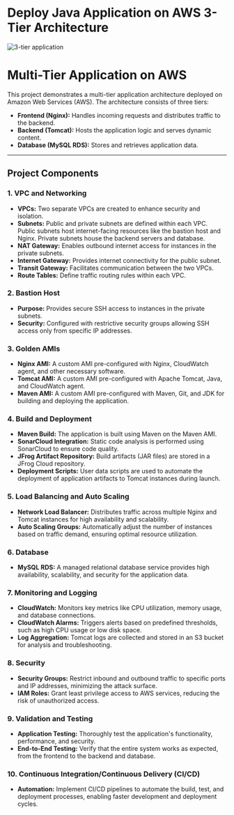 # Deploy Java Application on AWS 3-Tier Architecture

![3-tier application](https://imgur.com/3XF0tlJ.png)

# Multi-Tier Application on AWS

This project demonstrates a multi-tier application architecture deployed on Amazon Web Services (AWS). The architecture consists of three tiers:

- **Frontend (Nginx):** Handles incoming requests and distributes traffic to the backend.
- **Backend (Tomcat):** Hosts the application logic and serves dynamic content.
- **Database (MySQL RDS):** Stores and retrieves application data.

---

## Project Components

### 1. VPC and Networking

- **VPCs:** Two separate VPCs are created to enhance security and isolation.
- **Subnets:** Public and private subnets are defined within each VPC. Public subnets host internet-facing resources like the bastion host and Nginx. Private subnets house the backend servers and database.
- **NAT Gateway:** Enables outbound internet access for instances in the private subnets.
- **Internet Gateway:** Provides internet connectivity for the public subnet.
- **Transit Gateway:** Facilitates communication between the two VPCs.
- **Route Tables:** Define traffic routing rules within each VPC.

### 2. Bastion Host

- **Purpose:** Provides secure SSH access to instances in the private subnets.
- **Security:** Configured with restrictive security groups allowing SSH access only from specific IP addresses.

### 3. Golden AMIs

- **Nginx AMI:** A custom AMI pre-configured with Nginx, CloudWatch agent, and other necessary software.
- **Tomcat AMI:** A custom AMI pre-configured with Apache Tomcat, Java, and CloudWatch agent.
- **Maven AMI:** A custom AMI pre-configured with Maven, Git, and JDK for building and deploying the application.

### 4. Build and Deployment

- **Maven Build:** The application is built using Maven on the Maven AMI.
- **SonarCloud Integration:** Static code analysis is performed using SonarCloud to ensure code quality.
- **JFrog Artifact Repository:** Build artifacts (JAR files) are stored in a JFrog Cloud repository.
- **Deployment Scripts:** User data scripts are used to automate the deployment of application artifacts to Tomcat instances during launch.

### 5. Load Balancing and Auto Scaling

- **Network Load Balancer:** Distributes traffic across multiple Nginx and Tomcat instances for high availability and scalability.
- **Auto Scaling Groups:** Automatically adjust the number of instances based on traffic demand, ensuring optimal resource utilization.

### 6. Database

- **MySQL RDS:** A managed relational database service provides high availability, scalability, and security for the application data.

### 7. Monitoring and Logging

- **CloudWatch:** Monitors key metrics like CPU utilization, memory usage, and database connections.
- **CloudWatch Alarms:** Triggers alerts based on predefined thresholds, such as high CPU usage or low disk space.
- **Log Aggregation:** Tomcat logs are collected and stored in an S3 bucket for analysis and troubleshooting.

### 8. Security

- **Security Groups:** Restrict inbound and outbound traffic to specific ports and IP addresses, minimizing the attack surface.
- **IAM Roles:** Grant least privilege access to AWS services, reducing the risk of unauthorized access.

### 9. Validation and Testing

- **Application Testing:** Thoroughly test the application's functionality, performance, and security.
- **End-to-End Testing:** Verify that the entire system works as expected, from the frontend to the backend and database.

### 10. Continuous Integration/Continuous Delivery (CI/CD)

- **Automation:** Implement CI/CD pipelines to automate the build, test, and deployment processes, enabling faster development and deployment cycles.
